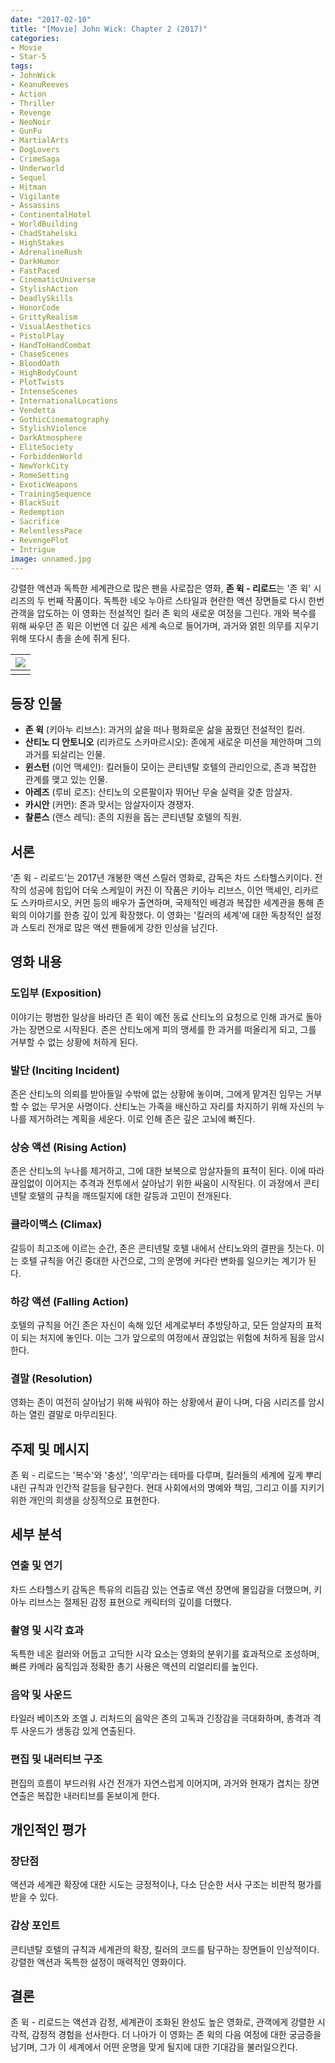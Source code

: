 ```yaml
---
date: "2017-02-10"
title: "[Movie] John Wick: Chapter 2 (2017)"
categories: 
- Movie
- Star-5
tags:
- JohnWick
- KeanuReeves
- Action
- Thriller
- Revenge
- NeoNoir
- GunFu
- MartialArts
- DogLovers
- CrimeSaga
- Underworld
- Sequel
- Hitman
- Vigilante
- Assassins
- ContinentalHotel
- WorldBuilding
- ChadStahelski
- HighStakes
- AdrenalineRush
- DarkHumor
- FastPaced
- CinematicUniverse
- StylishAction
- DeadlySkills
- HonorCode
- GrittyRealism
- VisualAesthetics
- PistolPlay
- HandToHandCombat
- ChaseScenes
- BloodOath
- HighBodyCount
- PlotTwists
- IntenseScenes
- InternationalLocations
- Vendetta
- GothicCinematography
- StylishViolence
- DarkAtmosphere
- EliteSociety
- ForbiddenWorld
- NewYorkCity
- RomeSetting
- ExoticWeapons
- TrainingSequence
- BlackSuit
- Redemption
- Sacrifice
- RelentlessPace
- RevengePlot
- Intrigue
image: unnamed.jpg
---
```


강렬한 액션과 독특한 세계관으로 많은 팬을 사로잡은 영화, **존 윅 - 리로드**는 '존 윅' 시리즈의 두 번째 작품이다. 독특한 네오 누아르 스타일과 현란한 액션 장면들로 다시 한번 관객을 압도하는 이 영화는 전설적인 킬러 존 윅의 새로운 여정을 그린다. 개와 복수를 위해 싸우던 존 윅은 이번엔 더 깊은 세계 속으로 들어가며, 과거와 얽힌 의무를 지우기 위해 또다시 총을 손에 쥐게 된다.

|![](unnamed.jpg)|
|:---:|
||

## 등장 인물

- **존 윅** (키아누 리브스): 과거의 삶을 떠나 평화로운 삶을 꿈꿨던 전설적인 킬러.
- **산티노 디 안토니오** (리카르도 스카마르시오): 존에게 새로운 미션을 제안하며 그의 과거를 되살리는 인물.
- **윈스턴** (이언 맥셰인): 킬러들이 모이는 콘티넨탈 호텔의 관리인으로, 존과 복잡한 관계를 맺고 있는 인물.
- **아레즈** (루비 로즈): 산티노의 오른팔이자 뛰어난 무술 실력을 갖춘 암살자.
- **카시안** (커먼): 존과 맞서는 암살자이자 경쟁자.
- **찰론스** (랜스 레딕): 존의 지원을 돕는 콘티넨탈 호텔의 직원.

## 서론

‘존 윅 - 리로드’는 2017년 개봉한 액션 스릴러 영화로, 감독은 차드 스타헬스키이다. 전작의 성공에 힘입어 더욱 스케일이 커진 이 작품은 키아누 리브스, 이언 맥셰인, 리카르도 스카마르시오, 커먼 등의 배우가 출연하며, 국제적인 배경과 복잡한 세계관을 통해 존 윅의 이야기를 한층 깊이 있게 확장했다. 이 영화는 '킬러의 세계'에 대한 독창적인 설정과 스토리 전개로 많은 액션 팬들에게 강한 인상을 남긴다.

## 영화 내용

### **도입부 (Exposition)**

이야기는 평범한 일상을 바라던 존 윅이 예전 동료 산티노의 요청으로 인해 과거로 돌아가는 장면으로 시작된다. 존은 산티노에게 피의 맹세를 한 과거를 떠올리게 되고, 그를 거부할 수 없는 상황에 처하게 된다.

### **발단 (Inciting Incident)**

존은 산티노의 의뢰를 받아들일 수밖에 없는 상황에 놓이며, 그에게 맡겨진 임무는 거부할 수 없는 무거운 사명이다. 산티노는 가족을 배신하고 자리를 차지하기 위해 자신의 누나를 제거하려는 계획을 세운다. 이로 인해 존은 깊은 고뇌에 빠진다.

### **상승 액션 (Rising Action)**

존은 산티노의 누나를 제거하고, 그에 대한 보복으로 암살자들의 표적이 된다. 이에 따라 끊임없이 이어지는 추격과 전투에서 살아남기 위한 싸움이 시작된다. 이 과정에서 콘티넨탈 호텔의 규칙을 깨뜨릴지에 대한 갈등과 고민이 전개된다.

### **클라이맥스 (Climax)**

갈등이 최고조에 이르는 순간, 존은 콘티넨탈 호텔 내에서 산티노와의 결판을 짓는다. 이는 호텔 규칙을 어긴 중대한 사건으로, 그의 운명에 커다란 변화를 일으키는 계기가 된다.

### **하강 액션 (Falling Action)**

호텔의 규칙을 어긴 존은 자신이 속해 있던 세계로부터 추방당하고, 모든 암살자의 표적이 되는 처지에 놓인다. 이는 그가 앞으로의 여정에서 끊임없는 위험에 처하게 됨을 암시한다.

### **결말 (Resolution)**

영화는 존이 여전히 살아남기 위해 싸워야 하는 상황에서 끝이 나며, 다음 시리즈를 암시하는 열린 결말로 마무리된다.

## 주제 및 메시지

존 윅 - 리로드는 '복수'와 '충성', '의무'라는 테마를 다루며, 킬러들의 세계에 깊게 뿌리내린 규칙과 인간적 갈등을 탐구한다. 현대 사회에서의 명예와 책임, 그리고 이를 지키기 위한 개인의 희생을 상징적으로 표현한다.

## 세부 분석

### **연출 및 연기**

차드 스타헬스키 감독은 특유의 리듬감 있는 연출로 액션 장면에 몰입감을 더했으며, 키아누 리브스는 절제된 감정 표현으로 캐릭터의 깊이를 더했다.

### **촬영 및 시각 효과**

독특한 네온 컬러와 어둡고 고딕한 시각 요소는 영화의 분위기를 효과적으로 조성하며, 빠른 카메라 움직임과 정확한 총기 사용은 액션의 리얼리티를 높인다.

### **음악 및 사운드**

타일러 베이츠와 조엘 J. 리처드의 음악은 존의 고독과 긴장감을 극대화하며, 총격과 격투 사운드가 생동감 있게 연출된다.

### **편집 및 내러티브 구조**

편집의 흐름이 부드러워 사건 전개가 자연스럽게 이어지며, 과거와 현재가 겹치는 장면 연출은 복잡한 내러티브를 돋보이게 한다.

## 개인적인 평가

### **장단점**

액션과 세계관 확장에 대한 시도는 긍정적이나, 다소 단순한 서사 구조는 비판적 평가를 받을 수 있다.

### **감상 포인트**

콘티넨탈 호텔의 규칙과 세계관의 확장, 킬러의 코드를 탐구하는 장면들이 인상적이다. 강렬한 액션과 독특한 설정이 매력적인 영화이다.

## 결론

존 윅 - 리로드는 액션과 감정, 세계관이 조화된 완성도 높은 영화로, 관객에게 강렬한 시각적, 감정적 경험을 선사한다. 더 나아가 이 영화는 존 윅의 다음 여정에 대한 궁금증을 남기며, 그가 이 세계에서 어떤 운명을 맞게 될지에 대한 기대감을 불러일으킨다.